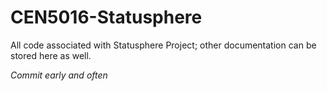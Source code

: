 # CEN5016-Statusphere
All code associated with Statusphere Project; other documentation can be stored here as well.

*Commit early and often*
